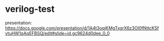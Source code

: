 # verilog-test
presentation: https://docs.google.com/presentation/d/1A4t3oqjKMgTxgrX6z3Ol0fNttcKSfvtuHW1qAqEFBSQ/edit#slide=id.gc9624d0dee_0_0


